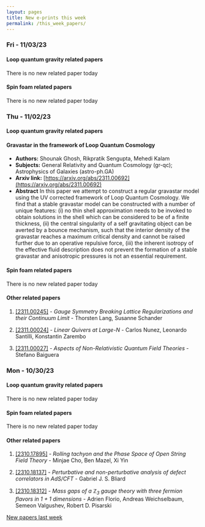 ```yaml
---
layout: pages
title: New e-prints this week
permalink: /this_week_papers/
---
```




### Fri - 11/03/23

#### Loop quantum gravity related papers

There is no new related paper today 

#### Spin foam related papers

There is no new related paper today 

### Thu - 11/02/23

#### Loop quantum gravity related papers

#### **Gravastar in the framework of Loop Quantum Cosmology**
 - **Authors:** Shounak Ghosh, Rikpratik Sengupta, Mehedi Kalam
 - **Subjects:** General Relativity and Quantum Cosmology (gr-qc); Astrophysics of Galaxies (astro-ph.GA)
 - **Arxiv link:** [https://arxiv.org/abs/2311.00692](https://arxiv.org/abs/2311.00692)
 - **Abstract**
 In this paper we attempt to construct a regular gravastar model using the UV corrected framework of Loop Quantum Cosmology. We find that a stable gravastar model can be constructed with a number of unique features: (i) no thin shell approximation needs to be invoked to obtain solutions in the shell which can be considered to be of a finite thickness, (ii) the central singularity of a self gravitating object can be averted by a bounce mechanism, such that the interior density of the gravastar reaches a maximum critical density and cannot be raised further due to an operative repulsive force, (iii) the inherent isotropy of the effective fluid description does not prevent the formation of a stable gravastar and anisotropic pressures is not an essential requirement. 

#### Spin foam related papers

There is no new related paper today 



#### Other related papers

1. [[2311.00245]](https://arxiv.org/abs/2311.00245) - *Gauge Symmetry Breaking Lattice Regularizations and their Continuum  Limit* - Thorsten Lang, Susanne Schander

1. [[2311.00024]](https://arxiv.org/abs/2311.00024) - *Linear Quivers at Large-$N$* - Carlos Nunez, Leonardo Santilli, Konstantin Zarembo

1. [[2311.00027]](https://arxiv.org/abs/2311.00027) - *Aspects of Non-Relativistic Quantum Field Theories* - Stefano Baiguera



### Mon - 10/30/23

#### Loop quantum gravity related papers

There is no new related paper today 

#### Spin foam related papers

There is no new related paper today 



#### Other related papers

1. [[2310.17895]](https://arxiv.org/abs/2310.17895) - *Rolling tachyon and the Phase Space of Open String Field Theory* - Minjae Cho, Ben Mazel, Xi Yin

1. [[2310.18137]](https://arxiv.org/abs/2310.18137) - *Perturbative and non-perturbative analysis of defect correlators in  AdS/CFT* - Gabriel J. S. Bliard

1. [[2310.18312]](https://arxiv.org/abs/2310.18312) - *Mass gaps of a $\mathbb{Z}_3$ gauge theory with three fermion flavors in  1 + 1 dimensions* - Adrien Florio, Andreas Weichselbaum, Semeon Valgushev, Robert D. Pisarski






[New papers last week]({{site.url}}/archived/weekly/pre-prints/2023/10/30/archived_weekly_papers.html)